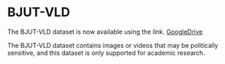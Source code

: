 # BJUT-VLD
The BJUT-VLD dataset is now available using the link. [GoogleDrive](https://drive.google.com/file/d/1tn1cnHm16J7IVQNr-ecjvIjz9QlpVcrC/view?usp=sharing)

The BJUT-VLD dataset contains images or videos that may be politically sensitive, and this dataset is only supported for academic research.
